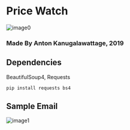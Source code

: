 # Price Watch 

![image0](https://raw.githubusercontent.com/AntonKanug/Price-Watch/master/assets/logoTitle.png)
### Made By Anton Kanugalawattage, 2019 

## Dependencies  

BeautifulSoup4, Requests

```
pip install requests bs4
```


## Sample Email  

![image1](https://raw.githubusercontent.com/AntonKanug/Price-Watch/master/assets/sample.png)
